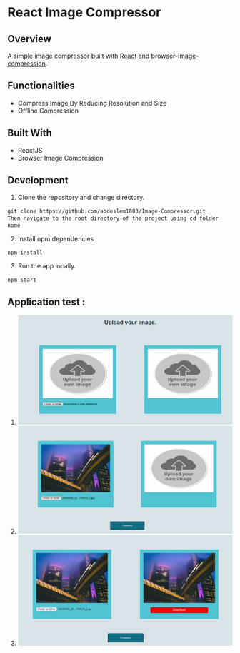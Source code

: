 # React Image Compressor

## Overview

A simple image compressor built with [React](https://reactjs.org/) and [browser-image-compression](https://www.npmjs.com/package/browser-image-compression).

## Functionalities

- Compress Image By Reducing Resolution and Size
- Offline Compression

## Built With

- ReactJS
- Browser Image Compression

## Development

1. Clone the repository and change directory.

```
git clone https://github.com/abdeslem1803/Image-Compressor.git
Then navigate to the root directory of the project using cd folder name
```

2. Install npm dependencies

```
npm install
```

3. Run the app locally.

```
npm start
```
## Application test :

1. ![image info](./capture/Capture1.PNG)
2. ![image info](./capture/Capture2.PNG)
3. ![image info](./capture/Capture3.PNG)